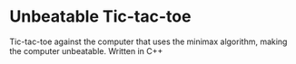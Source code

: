 # Unbeatable Tic-tac-toe
Tic-tac-toe against the computer that uses the minimax algorithm, making the computer unbeatable. Written in C++
